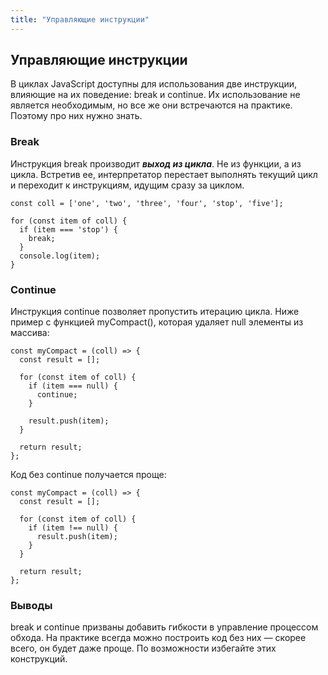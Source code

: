 ```yaml
---
title: "Управляющие инструкции"
---
```


## Управляющие инструкции

В циклах JavaScript доступны для использования две инструкции, влияющие на их поведение: break и continue. Их использование не является необходимым, но все же они встречаются на практике. Поэтому про них нужно знать.

### Break 

Инструкция break производит ***выход из цикла***. Не из функции, а из цикла. Встретив ее, интерпретатор перестает выполнять текущий цикл и переходит к инструкциям, идущим сразу за циклом.

```
const coll = ['one', 'two', 'three', 'four', 'stop', 'five'];

for (const item of coll) {
  if (item === 'stop') {
    break;
  }
  console.log(item);
}
```

### Continue

Инструкция continue позволяет пропустить итерацию цикла. Ниже пример с функцией myCompact(), которая удаляет null элементы из массива:

```
const myCompact = (coll) => {
  const result = [];

  for (const item of coll) {
    if (item === null) {
      continue;
    }

    result.push(item);
  }

  return result;
};
```

Код без continue получается проще:

```
const myCompact = (coll) => {
  const result = [];

  for (const item of coll) {
    if (item !== null) {
      result.push(item);
    }
  }

  return result;
};
```

### Выводы

break и continue призваны добавить гибкости в управление процессом обхода. На практике всегда можно построить код без них — скорее всего, он будет даже проще. По возможности избегайте этих конструкций.